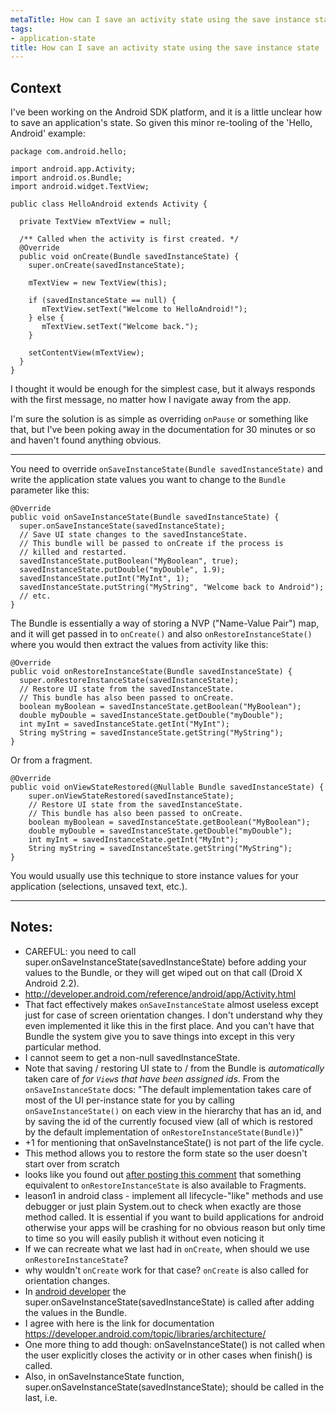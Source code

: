 ```yaml
---
metaTitle: How can I save an activity state using the save instance state
tags:
- application-state
title: How can I save an activity state using the save instance state
---
```


## Context

I've been working on the Android SDK platform, and it is a little unclear how to save an application's state. So given this minor re-tooling of the 'Hello, Android' example:



```
package com.android.hello;

import android.app.Activity;
import android.os.Bundle;
import android.widget.TextView;

public class HelloAndroid extends Activity {

  private TextView mTextView = null;

  /** Called when the activity is first created. */
  @Override
  public void onCreate(Bundle savedInstanceState) {
    super.onCreate(savedInstanceState);

    mTextView = new TextView(this);

    if (savedInstanceState == null) {
       mTextView.setText("Welcome to HelloAndroid!");
    } else {
       mTextView.setText("Welcome back.");
    }

    setContentView(mTextView);
  }
}

```

I thought it would be enough for the simplest case, but it always responds with the first message, no matter how I navigate away from the app.


I'm sure the solution is as simple as overriding `onPause` or something like that, but I've been poking away in the documentation for 30 minutes or so and haven't found anything obvious.



---

You need to override `onSaveInstanceState(Bundle savedInstanceState)` and write the application state values you want to change to the `Bundle` parameter like this:



```
@Override
public void onSaveInstanceState(Bundle savedInstanceState) {
  super.onSaveInstanceState(savedInstanceState);
  // Save UI state changes to the savedInstanceState.
  // This bundle will be passed to onCreate if the process is
  // killed and restarted.
  savedInstanceState.putBoolean("MyBoolean", true);
  savedInstanceState.putDouble("myDouble", 1.9);
  savedInstanceState.putInt("MyInt", 1);
  savedInstanceState.putString("MyString", "Welcome back to Android");
  // etc.
}

```

The Bundle is essentially a way of storing a NVP ("Name-Value Pair") map, and it will get passed in to `onCreate()` and also `onRestoreInstanceState()` where you would then extract the values from activity like this:



```
@Override
public void onRestoreInstanceState(Bundle savedInstanceState) {
  super.onRestoreInstanceState(savedInstanceState);
  // Restore UI state from the savedInstanceState.
  // This bundle has also been passed to onCreate.
  boolean myBoolean = savedInstanceState.getBoolean("MyBoolean");
  double myDouble = savedInstanceState.getDouble("myDouble");
  int myInt = savedInstanceState.getInt("MyInt");
  String myString = savedInstanceState.getString("MyString");
}

```

Or from a fragment.



```
@Override
public void onViewStateRestored(@Nullable Bundle savedInstanceState) {
    super.onViewStateRestored(savedInstanceState);
    // Restore UI state from the savedInstanceState.
    // This bundle has also been passed to onCreate.
    boolean myBoolean = savedInstanceState.getBoolean("MyBoolean");
    double myDouble = savedInstanceState.getDouble("myDouble");
    int myInt = savedInstanceState.getInt("MyInt");
    String myString = savedInstanceState.getString("MyString");
}

```

You would usually use this technique to store instance values for your application (selections, unsaved text, etc.).



---

## Notes:

- CAREFUL: you need to call  super.onSaveInstanceState(savedInstanceState) before adding your values to the Bundle, or they will get wiped out on that call (Droid X Android 2.2).
- http://developer.android.com/reference/android/app/Activity.html
- That fact effectively makes `onSaveInstanceState` almost useless except just for case of screen orientation changes. I don't understand why they even implemented it like this in the first place. And you can't have that Bundle the system give you to save things into except in this very particular method.
- I cannot seem to get a non-null savedInstanceState.
- Note that saving / restoring UI state to / from the Bundle is *automatically* taken care of *for `View`s that have been assigned ids*. From the `onSaveInstanceState` docs: "The default implementation takes care of most of the UI per-instance state for you by calling `onSaveInstanceState()` on each view in the hierarchy that has an id, and by saving the id of the currently focused view (all of which is restored by the default implementation of `onRestoreInstanceState(Bundle)`)"
-  +1 for mentioning that onSaveInstanceState() is not part of the life cycle.
- This method allows you to restore the form state so the user doesn't start over from scratch
-  looks like you found out [after posting this comment](http://stackoverflow.com/questions/5412746/android-fragment-onrestoreinstancestate) that something equivalent to `onRestoreInstanceState` is also available to Fragments.
- leason1 in android class - implement all lifecycle-"like" methods and use debugger or just plain System.out to check when exactly are those method called. It is essential if you want to build applications for android otherwise your apps will be crashing for no obvious reason but only time to time so you will easily publish it without even noticing it
- If we can recreate what we last had in `onCreate`, when should we use `onRestoreInstanceState`?
-  why wouldn't `onCreate` work for that case? `onCreate` is also called for orientation changes.
-  In [android developer](http://developer.android.com/training/basics/activity-lifecycle/recreating.html) the super.onSaveInstanceState(savedInstanceState)  is called after adding the values in the Bundle.
- I agree with  here is the link for documentation https://developer.android.com/topic/libraries/architecture/
- One more thing to add though: onSaveInstanceState() is not called when the user explicitly closes the activity or in other cases when finish() is called.
- Also, in onSaveInstanceState function, super.onSaveInstanceState(savedInstanceState); should be called in the last, i.e.
